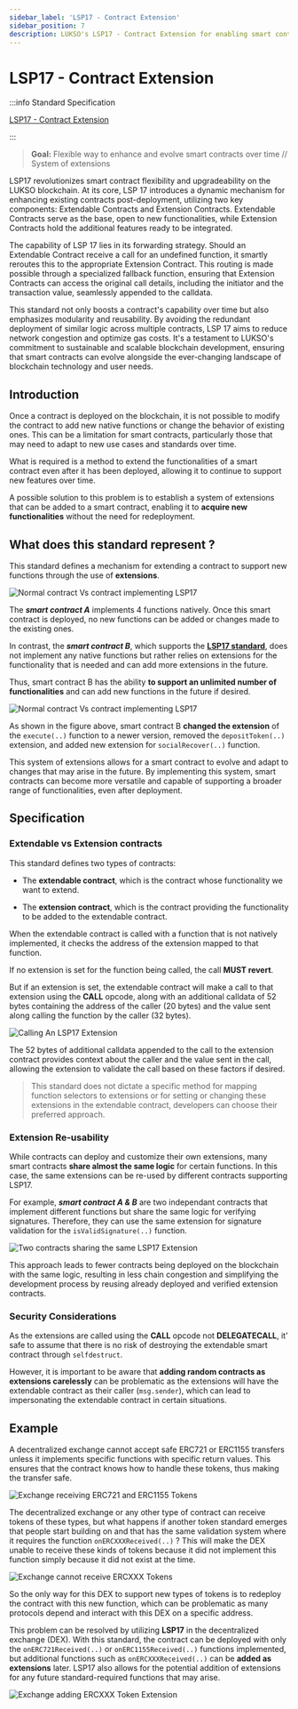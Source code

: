 ```yaml
---
sidebar_label: 'LSP17 - Contract Extension'
sidebar_position: 7
description: LUKSO's LSP17 - Contract Extension for enabling smart contracts to support new functions through extensions.
---
```


# LSP17 - Contract Extension

:::info Standard Specification

[LSP17 - Contract Extension](https://github.com/lukso-network/LIPs/blob/main/LSPs/LSP-17-ContractExtension.md)

:::

> **Goal:** Flexible way to enhance and evolve smart contracts over time // System of extensions

LSP17 revolutionizes smart contract flexibility and upgradeability on the LUKSO blockchain. At its core, LSP 17 introduces a dynamic mechanism for enhancing existing contracts post-deployment, utilizing two key components: Extendable Contracts and Extension Contracts. Extendable Contracts serve as the base, open to new functionalities, while Extension Contracts hold the additional features ready to be integrated.

The capability of LSP 17 lies in its forwarding strategy. Should an Extendable Contract receive a call for an undefined function, it smartly reroutes this to the appropriate Extension Contract. This routing is made possible through a specialized fallback function, ensuring that Extension Contracts can access the original call details, including the initiator and the transaction value, seamlessly appended to the calldata.

This standard not only boosts a contract's capability over time but also emphasizes modularity and reusability. By avoiding the redundant deployment of similar logic across multiple contracts, LSP 17 aims to reduce network congestion and optimize gas costs. It's a testament to LUKSO's commitment to sustainable and scalable blockchain development, ensuring that smart contracts can evolve alongside the ever-changing landscape of blockchain technology and user needs.

## Introduction

Once a contract is deployed on the blockchain, it is not possible to modify the contract to add new native functions or change the behavior of existing ones. This can be a limitation for smart contracts, particularly those that may need to adapt to new use cases and standards over time.

What is required is a method to extend the functionalities of a smart contract even after it has been deployed, allowing it to continue to support new features over time.

A possible solution to this problem is to establish a system of extensions that can be added to a smart contract, enabling it to **acquire new functionalities** without the need for redeployment.

## What does this standard represent ?

This standard defines a mechanism for extending a contract to support new functions through the use of **extensions**.

![Normal contract Vs contract implementing LSP17](/img/standards/lsp17/TwoContracts.jpeg)

The **_smart contract A_** implements 4 functions natively. Once this smart contract is deployed, no new functions can be added or changes made to the existing ones.

In contrast, the **_smart contract B_**, which supports the **[LSP17 standard](../../contracts/contracts/LSP17Extensions/Extension4337.md)**, does not implement any native functions but rather relies on extensions for the functionality that is needed and can add more extensions in the future.

Thus, smart contract B has the ability **to support an unlimited number of functionalities** and can add new functions in the future if desired.

![Normal contract Vs contract implementing LSP17](/img/standards/lsp17/OneContract.jpeg)

As shown in the figure above, smart contract B **changed the extension** of the `execute(..)` function to a newer version, removed the `depositToken(..)` extension, and added new extension for `socialRecover(..)` function.

This system of extensions allows for a smart contract to evolve and adapt to changes that may arise in the future. By implementing this system, smart contracts can become more versatile and capable of supporting a broader range of functionalities, even after deployment.

## Specification

### Extendable vs Extension contracts

This standard defines two types of contracts:

- The **extendable contract**, which is the contract whose functionality we want to extend.

- The **extension contract**, which is the contract providing the functionality to be added to the extendable contract.

When the extendable contract is called with a function that is not natively implemented, it checks the address of the extension mapped to that function.

If no extension is set for the function being called, the call **MUST revert**.

But if an extension is set, the extendable contract will make a call to that extension using the **CALL** opcode, along with an additional calldata of 52 bytes containing the address of the caller (20 bytes) and the value sent along calling the function by the caller (32 bytes).

![Calling An LSP17 Extension](/img/standards/lsp17/CallingAnLSP17Extension.jpeg)

The 52 bytes of additional calldata appended to the call to the extension contract provides context about the caller and the value sent in the call, allowing the extension to validate the call based on these factors if desired.

> This standard does not dictate a specific method for mapping function selectors to extensions or for setting or changing these extensions in the extendable contract, developers can choose their preferred approach.

### Extension Re-usability

While contracts can deploy and customize their own extensions, many smart contracts **share almost the same logic** for certain functions. In this case, the same extensions can be re-used by different contracts supporting LSP17.

For example, **_smart contract A & B_** are two independant contracts that implement different functions but share the same logic for verifying signatures. Therefore, they can use the same extension for signature validation for the `isValidSignature(..)` function.

![Two contracts sharing the same LSP17 Extension](/img/standards/lsp17/ShareExtension.jpeg)

This approach leads to fewer contracts being deployed on the blockchain with the same logic, resulting in less chain congestion and simplifying the development process by reusing already deployed and verified extension contracts.

### Security Considerations

As the extensions are called using the **CALL** opcode not **DELEGATECALL**, it' safe to assume that there is no risk of destroying the extendable smart contract through `selfdestruct`.

However, it is important to be aware that **adding random contracts as extensions carelessly** can be problematic as the extensions will have the extendable contract as their caller (`msg.sender`), which can lead to impersonating the extendable contract in certain situations.

## Example

A decentralized exchange cannot accept safe ERC721 or ERC1155 transfers unless it implements specific functions with specific return values. This ensures that the contract knows how to handle these tokens, thus making the transfer safe.

![Exchange receiving ERC721 and ERC1155 Tokens](/img/standards/lsp17/ExchangeAcceptingERCTokens.jpeg)

The decentralized exchange or any other type of contract can receive tokens of these types, but what happens if another token standard emerges that people start building on and that has the same validation system where it requires the function `onERCXXXReceived(..)` ? This will make the DEX unable to receive these kinds of tokens because it did not implement this function simply because it did not exist at the time.

![Exchange cannot receive ERCXXX Tokens](/img/standards/lsp17/ExchangeCannotAcceptERCTokens.jpeg)

So the only way for this DEX to support new types of tokens is to redeploy the contract with this new function, which can be problematic as many protocols depend and interact with this DEX on a specific address.

This problem can be resolved by utilizing **LSP17** in the decentralized exchange (DEX). With this standard, the contract can be deployed with only the `onERC721Received(..)` or `onERC1155Received(..)` functions implemented, but additional functions such as `onERCXXXReceived(..)` can be **added as extensions** later. LSP17 also allows for the potential addition of extensions for any future standard-required functions that may arise.

![Exchange adding ERCXXX Token Extension](/img/standards/lsp17/ExchangeAddingERCTokenExtension.jpeg)
